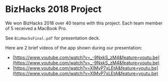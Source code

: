 # BizHacks 2018 Project

We won BizHacks 2018 over 40 teams with this project. Each team member of 5 received a MacBook Pro. 

See `BizHacksFinal.pdf` for presentation deck.

Here are 2 brief videos of the app shown during our presentation:
- [https://www.youtube.com/watch?v=_-9NxkS_zM4&feature=youtu.be](https://www.youtube.com/watch?v=_-9NxkS_zM4&feature=youtu.be)
- [https://www.youtube.com/watch?v=XIMvP7xLEtA&feature=youtu.be](https://www.youtube.com/watch?v=XIMvP7xLEtA&feature=youtu.be)
